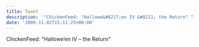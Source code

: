 ```yaml
---
title: Tweet
description: '"ChickenFeed: "Hallowe&#8217;en IV &#8211; the Return" "'
date: '2009-11-02T15:11:25+00:00'
---
```

ChickenFeed: "Hallowe&#8217;en IV &#8211; the Return" 
